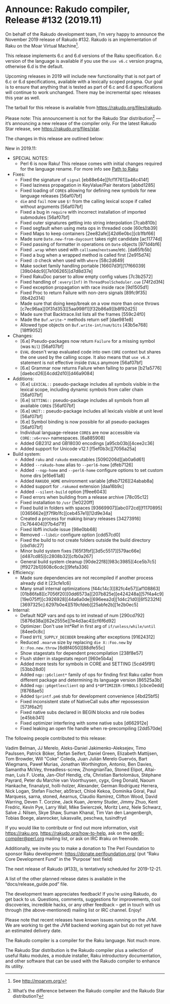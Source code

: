 # Announce: Rakudo compiler, Release #132 (2019.11)

On behalf of the Rakudo development team, I’m very happy to announce the
November 2019 release of Rakudo #132. Rakudo is an implementation of
Raku on the Moar Virtual Machine[^1].

This release implements 6.c and 6.d versions of the Raku specification.
6.c version of the language is available if you use the `use v6.c`
version pragma, otherwise 6.d is the default.

Upcoming releases in 2019 will include new functionality that is not
part of 6.c or 6.d specifications, available with a lexically scoped
pragma. Our goal is to ensure that anything that is tested as part of
6.c and 6.d specifications will continue to work unchanged. There may
be incremental spec releases this year as well.

The tarball for this release is available from <https://rakudo.org/files/rakudo>.

Please note: This announcement is not for the Rakudo Star
distribution[^2] — it’s announcing a new release of the compiler
only. For the latest Rakudo Star release, see
<https://rakudo.org/files/star>.

The changes in this release are outlined below:

New in 2019.11:
  + SPECIAL NOTES:
    + Perl 6 is now Raku! This release comes with initial changes
      required for the language rename. For more info see
      [Path to Raku](https://github.com/perl6/problem-solving/blob/master/solutions/language/Path-to-Raku.md)
  + Fixes:
    + Fixed the signature of `signal` [eb88e64e][fcf1f761][a46c414f]
    + Fixed laziness propagation in KeyValue/Pair iterators [abbd1285]
    + Fixed loading of `CORE`s allowing for defining new symbols for
        new language releases [56af07bf]
    + `die` and `fail` now use `$!` from the calling lexical scope if
        called without arguments [56af07bf]
    + Fixed a bug in `require` with incorrect installation of imported
        submodules [56af07bf]
    + Fixed outer signatures getting into string interpolation
        [7cab810b]
    + Fixed segfault when using meta ops in threaded code [60cfbb39]
    + Fixed Maps to keep containers [2ee82afe][42d6e0bc][cb1fbf66]
    + Made sure `Date.new-from-daycount` takes right candidate
        [ac11774d]
    + Fixed passing of formatter in operations on `Date` objects
        [971d4bf6]
    + Fixed `.wrap` when used with `callsame`/`nextsame`/etc. [da65fb5b]
    + Fixed a bug when a wrapped method is called first [2e915d74]
    + Fixed `:D` check when used with `where` [58c2d649]
    + Make socket family handling portable [16607d3f][17f66039]
        [39b04dc9][7e106265][d7d8d37e]
    + Fixed RakuDoc parser to allow empty config values [7c3b2572]
    + Fixed handling of `:every(Inf)` in `ThreadPoolScheduler.cue`
        [74f2d3f4]
    + Fixed exception propagation with race inside race [9d1505d1]
    + Fixed Proc to return Failure with non-zero signals [89fc9f35]
        [6b42d314]
    + Made sure that doing keep/break on a vow more than once throws
        [c7ec96aa][0f31d353][5aa998f1][f32b86a9][b8f92d25]
    + Made sure that Backtrace.list lists all the frames [559c24f0]
    + Made the `Buf.write-*` methods return self [dae981e8]
    + Allowed type objects on `Buf.write-int/num/bits` [43b5e768]
        [18ff9052]
  + Changes:
    + [6.e] Pseudo-packages now return `Failure` for a missing
        symbol (was `Nil`) [56af07bf]
    + `EVAL` doesn't wrap evaluated code into own `CORE` context but
        shares the one used by the calling scope. It also means that
        `use v6.X` statement is not effective inside `EVAL`s anymore
        [56af07bf]
    + [6.e] Grammar now returns Failure when failing to parse
        [b21a5776][daebcd26][4cdd2d10][d46a9084]
  + Additions:
    + [6.e] `LEXICAL::` pseudo-package includes all symbols visible in
        the lexical scope, including dynamic symbols from caller
        chain [56af07bf]
    + [6.e] `SETTING::` pseudo-package includes all symbols from all
        available `CORE`s [56af07bf]
    + [6.e] `UNIT::` pseudo-package includes all lexicals visible at
        unit level [56af07bf]
    + [6.e] Symbol binding is now possible for all
        pseudo-packages [56af07bf]
    + Individual language-release `CORE`s are now accessible
        via `CORE::v6<rev>` namespaces. [6a885908]
    + Added GB2312 and GB18030 encodings [a95cb03b][4cee2c36]
    + Added support for Unicode v12.1 [f5ef0b3c][7056a25a]
  + Build system:
    + Added `raku` and `rakudo` executables [5090206d][ab0a6d61]
    + Added `--rakudo-home` alias to `--perl6-home` [dfeb7126]
    + Added `--nqp-home` and `--perl6-home` configure options to set
        custom home dirs [e16e61a8]
    + Added `RAKUDO_HOME` environment variable [dfeb7126][24abab8a]
    + Added support for `.rakumod` extension [daa16b9c]
    + Added `--silent-build` option [f9ee6043]
    + Fixed errors when building from a release archive [78c05c12]
    + Fixed installation to `/usr` [1e0220ff]
    + Fixed build in folders with spaces [93669907][abc072cd][f1170895]
        [0365662e][f7f9b1fc][ceb457e1][12d9e34a]
    + Created a process for making binary releases [34273916]
        [1c764404][f7b4d71f]
    + Fixed libffi include issue [98e0bb68]
    + Removed `--libdir` configure option [cdd57cd0]
    + Fixed the build to not create folders outside the build
        directory [cbd1dc27]
    + Minor build system fixes [165f3fbf][3d5c5517][579ac66e]
        [d487cd85][c2808b32][cfb0a267]
    + General build system cleanup [90de22f8][983c3985][4ce5b7c5]
        [ff9272b1][608c6cdc][9fefa336]
  + Efficiency:
    + Made sure dependencies are not recompiled if another process
        already did it [23cfe1c6]
    + Many small internal optimizations [f44c14c3][82fc4e57][af108863]
        [01b86fa8][c7056f20][0dd6573a][207b825e][e424248a][57f4a4c9]
        [19e075ff][c3926928][44a6a0de][696eea2d][1d4c21d0][6f5232f4]
        [3697325c].6297b0e4][519cfdeb][25abfe2b][1e2b0ec5]
  + Internal:
    + Default NQP vars and ops to int instead of num [290cd792]
        [5876d38a][62e2555e][1e4d3ac4][cf6f6d92]
    + Optimizer: Don't use Int*Ref in first arg
        of `if/unless/while/until` [84ee0c8c]
    + Fixed `BYTE_SUPPLY_DECODER` breaking after exceptions [91624312]
    + Reduced `.moarvm` size by replacing `die X::Foo.new` by
        `X::Foo.new.throw` [6d8f4050][88dfe55c]
    + Show stagestats for dependent precompilation [238f8e57]
    + Flush stderr in stagestats report [960e5b4a]
    + Added more tests for symbols in CORE and SETTING [5cd45f91]
        [53bb28d0]
    + Added `nqp::p6client*` family of ops for finding first Raku
        caller from different package and determining its language
        version [86525a3b]
    + Added `nqp::p6getlexclient` op and `$*OPTIMIZER-SYMBOLS`
        [cbce0edd][f8768ae5]
    + Added `Sprintf.pm6` stub for development convenience [4bd25bf5]
    + Fixed inconsistent state of NativeCall subs after
        repossession [573f6a2f]
    + Fixed native subs declared in BEGIN blocks and role
        bodies [e45bb341]
    + Fixed optimizer interfering with some native subs [d662912e]
    + Fixed leaking an open file handle when re-precompiling [2dd570de]


The following people contributed to this release:

Vadim Belman, JJ Merelo, Aleks-Daniel Jakimenko-Aleksejev, Timo Paulssen,
Patrick Böker, Stefan Seifert, Daniel Green, Elizabeth Mattijsen,
Tom Browder, Will "Coke" Coleda, Juan Julián Merelo Guervós, Bart Wiegmans,
Paweł Murias, Jonathan Worthington, Antonio, Ben Davies, Samantha McVey,
threadless-screw, ZhongnianTao, Stoned Elipot, Altai-man, Luis F. Uceta,
Jan-Olof Hendig, cfa, Christian Bartolomäus, Stéphane Payrard,
Peter du Marchie van Voorthuysen, cygx, Greg Donald, Naoum Hankache,
finanalyst, holli-holzer, Alexander, German Rodriguez Herrera, Nick Logan,
Stefan Fischer, ab5tract, Chloé Kekoa, Dominika Góral, Paul Marquess, sarna,
stoned, Aearnus, Claudio Ramirez, Clifton Wood, David Warring,
Deven T. Corzine, Jack Kuan, Jeremy Studer, Jimmy Zhuo, Kent Fredric,
Kevin Pye, Larry Wall, Mike Swierczek, Moritz Lenz, Nele Schwarz,
Salve J. Nilsen, Skye Shaw, Suman Khanal, Tim Van den Langenbergh,
Tobias Boege, alanrocker, lukasvalle, peschwa, tusindfryd

If you would like to contribute or find out more information, visit
<https://raku.org>, <https://rakudo.org/how-to-help>, ask on the
<perl6-compiler@perl.org> mailing list, or ask on IRC #raku on freenode.

Additionally, we invite you to make a donation to The Perl Foundation
to sponsor Raku development: <https://donate.perlfoundation.org/>
(put “Raku Core Development Fund” in the ‘Purpose’ text field)

The next release of Rakudo (#133), is tentatively scheduled for 2019-12-21.

A list of the other planned release dates is available in the
“docs/release_guide.pod” file.

The development team appreciates feedback! If you’re using Rakudo, do
get back to us. Questions, comments, suggestions for improvements, cool
discoveries, incredible hacks, or any other feedback – get in touch with
us through (the above-mentioned) mailing list or IRC channel. Enjoy!

Please note that recent releases have known issues running on the JVM.
We are working to get the JVM backend working again but do not yet have
an estimated delivery date.

[^1]: See <http://moarvm.org/>

[^2]: What’s the difference between the Rakudo compiler and the Rakudo
Star distribution?

The Rakudo compiler is a compiler for the Raku language.
Not much more.

The Rakudo Star distribution is the Rakudo compiler plus a selection
of useful Raku modules, a module installer, Raku introductory
documentation, and other software that can be used with the Rakudo
compiler to enhance its utility.
